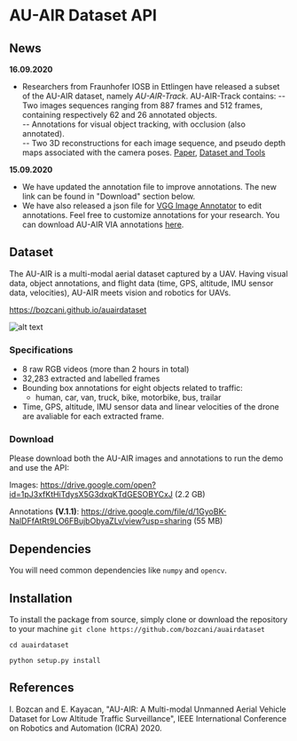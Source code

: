 
# AU-AIR Dataset API

## News
**16.09.2020**
- Researchers from Fraunhofer IOSB in Ettlingen have released a subset of the AU-AIR dataset, namely *AU-AIR-Track*. AU-AIR-Track contains:
-- Two images sequences ranging from 887 frames and 512 frames, containing respectively 62 and 26 annotated objects.  
-- Annotations for visual object tracking, with occlusion (also annotated).  
-- Two 3D reconstructions for each image sequence, and pseudo depth maps associated with the camera poses.
 [Paper](https://arxiv.org/abs/2008.02834),  [Dataset and Tools](https://drive.google.com/file/d/1tDk12BwDdrQp7eFcnONSpjkpvnrNxJx3/view?usp=sharing)

**15.09.2020**
- We have updated the annotation file to improve annotations. The new link can be found in "Download" section below.
- We have also released a json file for [VGG Image Annotator](http://www.robots.ox.ac.uk/~vgg/software/via/) to edit annotations. Feel free to customize annotations for your research. You can download AU-AIR VIA annotations [here](https://drive.google.com/file/d/1OGAbPMddQKgZ99VzRO91__d9SfnkclHK/view?usp=sharing).


## Dataset
The AU-AIR is a multi-modal aerial dataset captured by a UAV. Having visual data, object annotations, and flight data (time, GPS, altitude, IMU sensor data, velocities), AU-AIR meets vision and robotics for UAVs.

https://bozcani.github.io/auairdataset

![alt text](https://raw.githubusercontent.com/bozcani/auairdataset/master/intro.jpg) 

### Specifications
- 8 raw RGB videos (more than 2 hours in total)
- 32,283 extracted and labelled frames
- Bounding box annotations for eight objects related to traffic:
	- human, car, van, truck, bike, motorbike, bus, trailar
- Time, GPS, altitude, IMU sensor data and linear velocities of the drone are avaliable for each extracted frame.

### Download
Please download both the AU-AIR images and annotations to run the demo and use the API:

Images: https://drive.google.com/open?id=1pJ3xfKtHiTdysX5G3dxqKTdGESOBYCxJ (2.2 GB)

Annotations **(V.1.1)**: https://drive.google.com/file/d/1GyoBK-NalDFfAtRt9LO6FBujbObyaZLv/view?usp=sharing (55 MB)

## Dependencies
You will need common dependencies like `numpy` and `opencv`.

## Installation
To install the package from source, simply clone or download the repository to your machine
`git clone https://github.com/bozcani/auairdataset`

`cd auairdataset`

`python setup.py install`

## References

I. Bozcan and E. Kayacan, "AU-AIR: A Multi-modal Unmanned Aerial Vehicle Dataset for Low Altitude Traffic Surveillance", IEEE International Conference on Robotics and Automation (ICRA) 2020.


